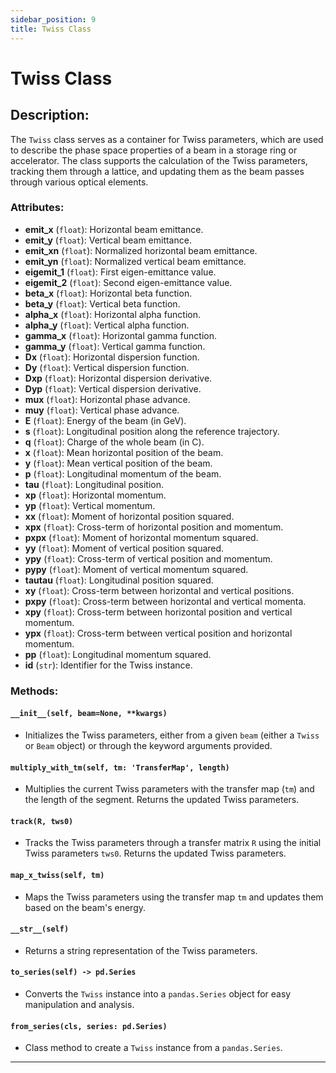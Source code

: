 ```yaml
---
sidebar_position: 9
title: Twiss Class 
---
```


# Twiss Class 

## Description:
The `Twiss` class serves as a container for Twiss parameters, which are used to describe the phase space properties of a beam in a storage ring or accelerator. The class supports the calculation of the Twiss parameters, tracking them through a lattice, and updating them as the beam passes through various optical elements.

### Attributes:
- **emit_x** (`float`): Horizontal beam emittance.
- **emit_y** (`float`): Vertical beam emittance.
- **emit_xn** (`float`): Normalized horizontal beam emittance.
- **emit_yn** (`float`): Normalized vertical beam emittance.
- **eigemit_1** (`float`): First eigen-emittance value.
- **eigemit_2** (`float`): Second eigen-emittance value.
- **beta_x** (`float`): Horizontal beta function.
- **beta_y** (`float`): Vertical beta function.
- **alpha_x** (`float`): Horizontal alpha function.
- **alpha_y** (`float`): Vertical alpha function.
- **gamma_x** (`float`): Horizontal gamma function.
- **gamma_y** (`float`): Vertical gamma function.
- **Dx** (`float`): Horizontal dispersion function.
- **Dy** (`float`): Vertical dispersion function.
- **Dxp** (`float`): Horizontal dispersion derivative.
- **Dyp** (`float`): Vertical dispersion derivative.
- **mux** (`float`): Horizontal phase advance.
- **muy** (`float`): Vertical phase advance.
- **E** (`float`): Energy of the beam (in GeV).
- **s** (`float`): Longitudinal position along the reference trajectory.
- **q** (`float`): Charge of the whole beam (in C).
- **x** (`float`): Mean horizontal position of the beam.
- **y** (`float`): Mean vertical position of the beam.
- **p** (`float`): Longitudinal momentum of the beam.
- **tau** (`float`): Longitudinal position.
- **xp** (`float`): Horizontal momentum.
- **yp** (`float`): Vertical momentum.
- **xx** (`float`): Moment of horizontal position squared.
- **xpx** (`float`): Cross-term of horizontal position and momentum.
- **pxpx** (`float`): Moment of horizontal momentum squared.
- **yy** (`float`): Moment of vertical position squared.
- **ypy** (`float`): Cross-term of vertical position and momentum.
- **pypy** (`float`): Moment of vertical momentum squared.
- **tautau** (`float`): Longitudinal position squared.
- **xy** (`float`): Cross-term between horizontal and vertical positions.
- **pxpy** (`float`): Cross-term between horizontal and vertical momenta.
- **xpy** (`float`): Cross-term between horizontal position and vertical momentum.
- **ypx** (`float`): Cross-term between vertical position and horizontal momentum.
- **pp** (`float`): Longitudinal momentum squared.
- **id** (`str`): Identifier for the Twiss instance.

### Methods:

#### `__init__(self, beam=None, **kwargs)`
- Initializes the Twiss parameters, either from a given `beam` (either a `Twiss` or `Beam` object) or through the keyword arguments provided.

#### `multiply_with_tm(self, tm: 'TransferMap', length)`
- Multiplies the current Twiss parameters with the transfer map (`tm`) and the length of the segment. Returns the updated Twiss parameters.

#### `track(R, tws0)`
- Tracks the Twiss parameters through a transfer matrix `R` using the initial Twiss parameters `tws0`. Returns the updated Twiss parameters.

#### `map_x_twiss(self, tm)`
- Maps the Twiss parameters using the transfer map `tm` and updates them based on the beam's energy.

#### `__str__(self)`
- Returns a string representation of the Twiss parameters.

#### `to_series(self) -> pd.Series`
- Converts the `Twiss` instance into a `pandas.Series` object for easy manipulation and analysis.

#### `from_series(cls, series: pd.Series)`
- Class method to create a `Twiss` instance from a `pandas.Series`.

---

